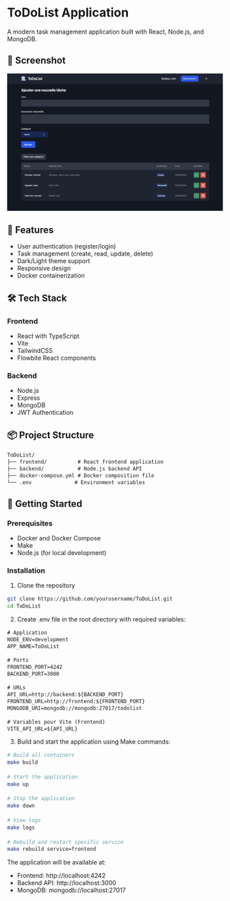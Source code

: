 # ToDoList Application

A modern task management application built with React, Node.js, and MongoDB.

## 📸 Screenshot

![ToDoList App Screenshot](.github/images/app-screenshot.png)

## 🚀 Features

- User authentication (register/login)
- Task management (create, read, update, delete)
- Dark/Light theme support
- Responsive design
- Docker containerization

## 🛠 Tech Stack

### Frontend
- React with TypeScript
- Vite
- TailwindCSS
- Flowbite React components

### Backend
- Node.js
- Express
- MongoDB
- JWT Authentication

## 📦 Project Structure

```
ToDoList/
├── frontend/          # React frontend application
├── backend/           # Node.js backend API
├── docker-compose.yml # Docker composition file
└── .env              # Environment variables
```

## 🚦 Getting Started

### Prerequisites
- Docker and Docker Compose
- Make
- Node.js (for local development)

### Installation

1. Clone the repository
```bash
git clone https://github.com/yourusername/ToDoList.git
cd ToDoList
```

2. Create .env file in the root directory with required variables:
```properties
# Application
NODE_ENV=development
APP_NAME=ToDoList

# Ports
FRONTEND_PORT=4242
BACKEND_PORT=3000

# URLs
API_URL=http://backend:${BACKEND_PORT}
FRONTEND_URL=http://frontend:${FRONTEND_PORT}
MONGODB_URI=mongodb://mongodb:27017/todolist

# Variables pour Vite (Frontend)
VITE_API_URL=${API_URL}
```

3. Build and start the application using Make commands:
```bash
# Build all containers
make build

# Start the application
make up

# Stop the application
make down

# View logs
make logs

# Rebuild and restart specific service
make rebuild service=frontend
```

The application will be available at:
- Frontend: http://localhost:4242
- Backend API: http://localhost:3000
- MongoDB: mongodb://localhost:27017

